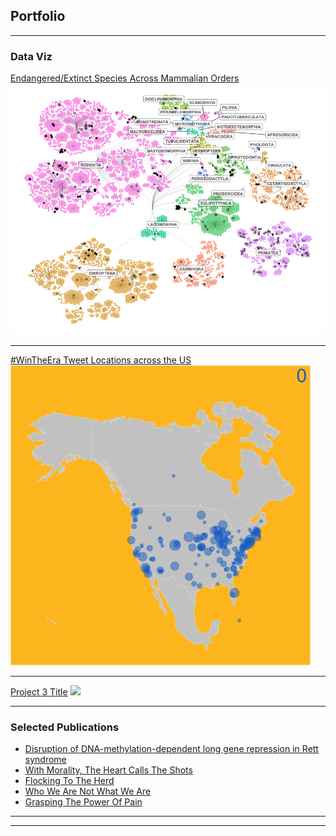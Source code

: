 ## Portfolio

---

### Data Viz 

[Endangered/Extinct Species Across Mammalian Orders](/sample_page)
<img src="images/redlist_hierarchy_plot.png?raw=true"/>

---
[#WinTheEra Tweet Locations across the US](/pdf/sample_presentation.pdf)
<img src="images/wintheeratweetsbyhour.gif?raw=true"/>

---
[Project 3 Title](http://example.com/)
<img src="images/dummy_thumbnail.jpg?raw=true"/>

---

### Selected Publications

- [Disruption of DNA-methylation-dependent long gene repression in Rett syndrome](https://www.nature.com/articles/nature14319)
- [With Morality, The Heart Calls The Shots](https://thehoya.com/gilbert-with-morality-the-heart-calls-the-shots/)
- [Flocking To The Herd](https://thehoya.com/gilbert-flocking-to-the-herd/)
- [Who We Are Not What We Are](https://thehoya.com/gilbert-who-we-are-not-what-we-are/)
- [Grasping The Power Of Pain](https://thehoya.com/gilbert-grasping-the-power-of-pain/)

---




---
<p style="font-size:11px">
<!-- Remove above link if you don't want to attibute -->
